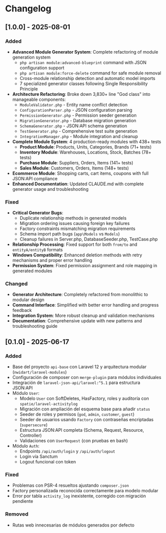 # Changelog

## [1.0.0] - 2025-08-01

### Added
- **Advanced Module Generator System**: Complete refactoring of module generation system
  - `php artisan module:advanced-blueprint` command with JSON configuration support
  - `php artisan module:force-delete` command for safe module removal
  - Cross-module relationship detection and automatic model imports
  - 7 specialized generator classes following Single Responsibility Principle
- **Architecture Refactoring**: Broke down 3,830+ line "God class" into manageable components:
  - `ModuleValidator.php` - Entity name conflict detection
  - `ConfigurationParser.php` - JSON configuration parsing
  - `PermissionGenerator.php` - Permission seeder generation
  - `MigrationGenerator.php` - Database migration generation
  - `SchemaGenerator.php` - JSON:API schema generation
  - `TestGenerator.php` - Comprehensive test suite generation
  - `IntegrationManager.php` - Module integration and cleanup
- **Complete Module System**: 4 production-ready modules with 438+ tests
  - **Product Module**: Products, Units, Categories, Brands (71+ tests)
  - **Inventory Module**: Warehouses, Locations, Stock, Batches (78+ tests)
  - **Purchase Module**: Suppliers, Orders, Items (141+ tests)  
  - **Sales Module**: Customers, Orders, Items (148+ tests)
- **Ecommerce Module**: Shopping carts, cart items, coupons with full JSON:API compliance
- **Enhanced Documentation**: Updated CLAUDE.md with complete generator usage and troubleshooting

### Fixed
- **Critical Generator Bugs**:
  - Duplicate relationship methods in generated models
  - Migration ordering issues causing foreign key failures
  - Factory constraints mismatching migration requirements
  - Schema import path bugs (`app\Models` vs `Models`)
  - Cleanup failures in Server.php, DatabaseSeeder.php, TestCase.php
- **Relationship Processing**: Fixed support for both `from/to` and `entityA/entityB` formats
- **Windows Compatibility**: Enhanced deletion methods with retry mechanisms and proper error handling
- **Permission System**: Fixed permission assignment and role mapping in generated modules

### Changed
- **Generator Architecture**: Completely refactored from monolithic to modular design
- **Command Interface**: Simplified with better error handling and progress feedback
- **Integration System**: More robust cleanup and validation mechanisms
- **Documentation**: Comprehensive update with new patterns and troubleshooting guide

## [0.1.0] - 2025-06-17

### Added
- Base del proyecto `api-base` con Laravel 12 y arquitectura modular (`nwidart/laravel-modules`)
- Configuración de composer con `merge-plugin` para módulos individuales
- Integración de `laravel-json-api/laravel:^5.1` para estructura JSON:API
- Módulo `User`:
  - Modelo `User` con SoftDeletes, HasFactory, roles y auditoría con `spatie/laravel-activitylog`
  - Migración con ampliación del esquema base para añadir `status`
  - Seeder de roles y permisos (`god`, `admin`, `customer`, `guest`)
  - Seeder de usuarios usando `Factory` con contraseñas encriptadas (`supersecure`)
  - Estructura JSON:API completa (Schema, Request, Resource, Controller)
  - Validaciones con `UserRequest` (con pruebas en bash)
- Módulo `Auth`:
  - Endpoints `/api/auth/login` y `/api/auth/logout`
  - Login vía Sanctum
  - Logout funcional con token

### Fixed
- Problemas con PSR-4 resueltos ajustando `composer.json`
- Factory personalizada reconocida correctamente para modelo modular
- Error por tabla `activity_log` inexistente, corregido con migración pendiente

### Removed
- Rutas web innecesarias de módulos generados por defecto
